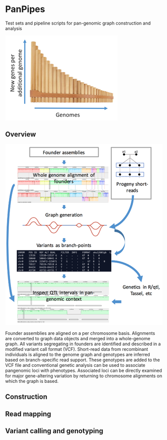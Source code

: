 # PanPipes
Test sets and pipeline scripts for pan-genomic graph construction and analysis

![PanPipes Logo](/pics/logo.png)

## Overview

![PanPipes workflow](/pics/workFlow.png)

Founder assemblies are aligned on a per chromosome basis.  Alignments are converted to graph data objects and merged into a whole-genome graph.  All variants segregating in founders are identified and described in a modified variant call format (VCF).  Short-read data from recombinant individuals is aligned to the genome graph and genotypes are inferred based on branch-specific read support.  These genotypes are added to the VCF file and conventional genetic analysis can be used to associate pangenomic loci with phenotypes.  Associated loci can be directly examined for major gene-altering variation by returning to chromosome alignments on which the graph is based.


## Construction

## Read mapping

## Variant calling and genotyping



